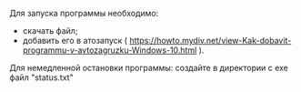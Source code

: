﻿Для запуска программы необходимо:
- скачать файл;
- добавить его в атозапуск ( https://howto.mydiv.net/view-Kak-dobavit-programmu-v-avtozagruzku-Windows-10.html ).


Для немедленной остановки программы: создайте в директории с exe файл "status.txt"